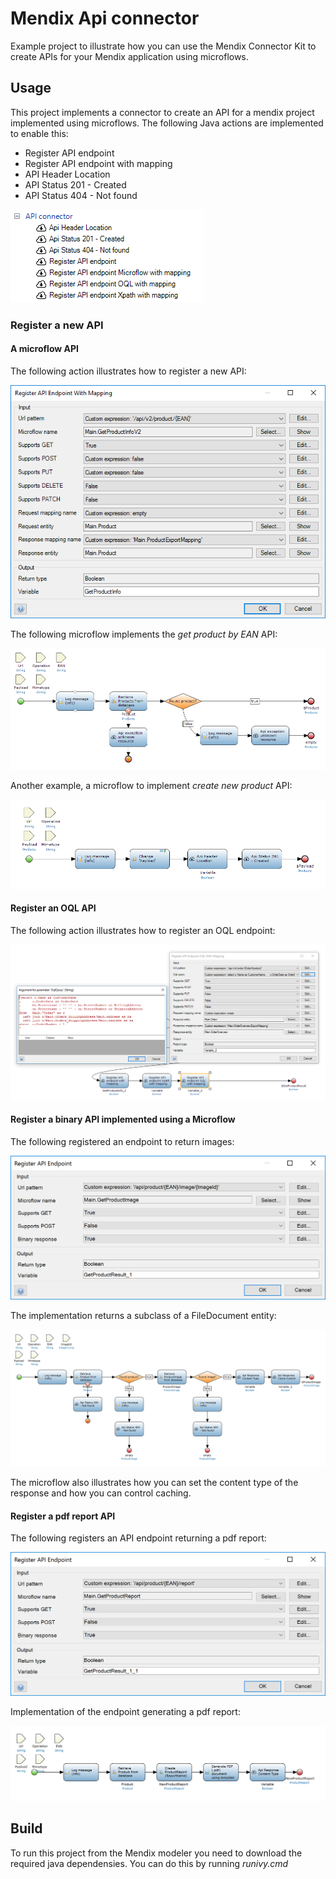 # Mendix Api connector

Example project to illustrate how you can use the Mendix Connector Kit to create APIs for your
Mendix application using microflows.

## Usage

This project implements a connector to create an API for a mendix project implemented using microflows.
The following Java actions are implemented to enable this:
* Register API endpoint
* Register API endpoint with mapping
* API Header Location
* API Status 201 - Created
* API Status 404 - Not found

 ![API connector toolbox actions][4]

### Register a new API

#### A microflow API

The following action illustrates how to register a new API:

 ![Register API][1]

 The following microflow implements the *get product by EAN* API:
 
  ![Get product by EAN][3]
 
 Another example, a microflow to implement *create new product* API:
 
  ![Create product][2]

#### Register an OQL API

The following action illustrates how to register an OQL endpoint:

 ![Register OQL API][5]

#### Register a binary API implemented using a Microflow

The following registered an endpoint to return images:

 ![Register Binary Microflow API][6]
 
The implementation returns a subclass of a FileDocument entity:

 ![Microflow API implementation for a binary endpoint][7]
 
The microflow also illustrates how you can set the content type of the response and how you can control caching.

#### Register a pdf report API

The following registers an API endpoint returning a pdf report:

  ![Register PDF Endpoint][8]
  
Implementation of the endpoint generating a pdf report:
  
  ![Generate PDF report Microflow][9]
  
## Build

To run this project from the Mendix modeler you need to download the required java dependensies.
You can do this by running *runivy.cmd*

 [1]: docs/config-get-product-with-mapping.png
 [2]: docs/mf-create-product.png
 [3]: docs/mf-get-product.png
 [4]: docs/toolbox-actions.png
 [5]: docs/register_oql_endpoint.png
 [6]: docs/register_binary_endpoint.png
 [7]: docs/microflow_binary_endpoint.png
 [8]: docs/register_pdf_endpoint.png
 [9]: docs/generate_pdf_report_mf.png